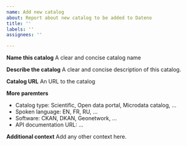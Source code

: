 ```yaml
---
name: Add new catalog
about: Report about new catalog to be added to Dateno
title: ''
labels: ''
assignees: ''

---
```


**Name this catalog**
A clear and concise catalog name

**Describe the catalog**
A clear and concise description of this catalog.

**Catalog URL**
An URL to the catalog

**More paremters**
- Catalog type: Scientific, Open data portal, Microdata catalog, ...
- Spoken language: EN, FR, RU, ...
- Software: CKAN, DKAN, Geonetwork, ...
- API documentation URL: ...

**Additional context**
Add any other context here.
